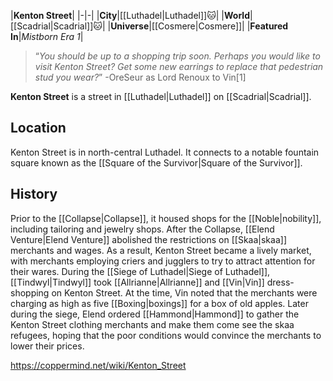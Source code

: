 |**Kenton Street**|
|-|-|
|**City**|[[Luthadel\|Luthadel]]🐱︎|
|**World**|[[Scadrial\|Scadrial]]🐱︎|
|**Universe**|[[Cosmere\|Cosmere]]|
|**Featured In**|*Mistborn Era 1*|

>“*You should be up to a shopping trip soon. Perhaps you would like to visit Kenton Street? Get some new earrings to replace that pedestrian stud you wear?*”
\-OreSeur as Lord Renoux to Vin[1]


**Kenton Street** is a street in [[Luthadel\|Luthadel]] on [[Scadrial\|Scadrial]].

## Location
Kenton Street is in north-central Luthadel. It connects to a notable fountain square known as the [[Square of the Survivor\|Square of the Survivor]].

## History
Prior to the [[Collapse\|Collapse]], it housed shops for the [[Noble\|nobility]], including tailoring and jewelry shops. After the Collapse, [[Elend Venture\|Elend Venture]] abolished the restrictions on [[Skaa\|skaa]] merchants and wages. As a result, Kenton Street became a lively market, with merchants employing criers and jugglers to try to attract attention for their wares.
During the [[Siege of Luthadel\|Siege of Luthadel]], [[Tindwyl\|Tindwyl]] took [[Allrianne\|Allrianne]] and [[Vin\|Vin]] dress-shopping on Kenton Street. At the time, Vin noted that the merchants were charging as high as five [[Boxing\|boxings]] for a box of old apples. Later during the siege, Elend ordered [[Hammond\|Hammond]] to gather the Kenton Street clothing merchants and make them come see the skaa refugees, hoping that the poor conditions would convince the merchants to lower their prices.



https://coppermind.net/wiki/Kenton_Street